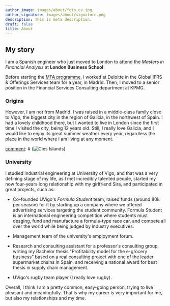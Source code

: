 ```yaml
---
author_image: images/about/foto_cv.jpg
author_signature: images/about/signature.png
description: This is meta description.
draft: false
title: About
---
```


## My story

I am a Spanish engineer who just moved to London to attend the *Masters in Financial  Analysis* at **London Business School**.

Before starting the [MFA programme](<https://www.london.edu/masters-degrees/masters-in-financial-analysis>), I worked at Deloitte in the Global IFRS & Offerings Services team for a year, in Madrid. Then, I moved to a senior position in the Financial Services Consulting department at KPMG.

### Origins

However, I am not from Madrid. I was raised in a middle-class family close to Vigo, the biggest city in the region of Galicia, in the northwest of Spain. I had a lovely childhood there, but I wanted to live in London since the first time I visited the city, being 12 years old. Still, I really love Galicia, and I would like to enjoy its great summer weather every year, regardless the place in the world where I am living at any moment.

[comment]: # (This picture of Cies Islands summarize quite well Galician landscape:)

[comment]: # (![Cies Islands](https://viajes.nationalgeographic.com.es/medio/2020/02/25/islas-cies_ddb4cf63_1254x836.jpg))

### University

I studied industrial engineering at University of Vigo, and that was a very defining stage of my life, as I met incredibly talented people, started my now four-years long relationship with my girlfriend Sira, and participated in great projects, such as:

- Co-founded UVigo's *Formula Student* team, raised funds (around 80k per season) for it by starting up a company where we offered advertising services targeting the student community. Formula Student is an international engineering competition where students must desging, fund and manufacture a formula-type race car, and compete all over the world while being judged by industry executives.

- Management team of the university's employment forum.

- Research and consulting assistant for a professor's consulting group, writing my Bachelor thesis "Profitability model for the e-grocery business" based on a real consulting project with one of the leader supermarket chains in Spain, and receiving a national award for best thesis in supply chain management.

- UVigo's rugby team player (I really love rugby).

Overall, I think I am a pretty common, easy-going person, trying to live pleasant and meaningfully. That is why my career is very important for me, but also my relationships and my time.